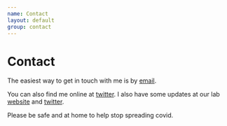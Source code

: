 ```yaml
---
name: Contact
layout: default
group: contact
---
```


<h1 class="page-header text-center"> Contact </h1>

The easiest way to get in touch with me is by [email](mailto:fernandahmoraes@gmail.com). 

You can also find me online at [twitter](http://twitter.com/hansenmoraes). I also have some updates at our lab [website](https://metabio.netlify.app/) and [twitter](http://twitter.com/metaBIOlab).

Please be safe and at home to help stop spreading covid.
